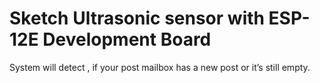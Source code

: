 # Sketch Ultrasonic sensor with  ESP-12E Development Board

System will detect , if your post mailbox has a new post or it’s still empty.
